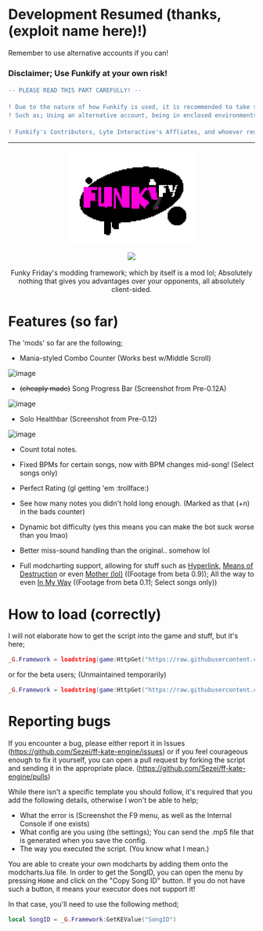 # Development Resumed (thanks, (exploit name here)!)
Remember to use alternative accounts if you can!

### Disclaimer; Use Funkify at your own risk!
```diff
-- PLEASE READ THIS PART CAREFULLY! --

! Due to the nature of how Funkify is used, it is recommended to take safety precautions to avoid a permanent account deletion of your Roblox account;
! Such as; Using an alternative account, being in enclosed environments (VIP server, for example), etc.

! Funkify's Contributors, Lyte Interactive's Affliates, and whoever redirected you here have no control over what happens next if you get caught.
```

----

<p align="center">
  <img src="https://github.com/Sezei/ff-kate-engine/blob/rewrite/funkify_1_xl.png?raw=true" />
</p>

<p align="center">
  <img src="https://img.shields.io/badge/latest%20version-0.13-7300a8?style=for-the-badge" />
</p>

<p align="center">
Funky Friday's modding framework; which by itself is a mod lol; Absolutely nothing that gives you advantages over your opponents, all absolutely client-sided.
</p>

# Features (so far)
The 'mods' so far are the following;
- Mania-styled Combo Counter (Works best w/Middle Scroll)

![image](https://user-images.githubusercontent.com/49373598/168380945-e086d9be-7d29-45dd-84f8-66db7b254d29.png)
- ~~(cheaply made)~~ Song Progress Bar (Screenshot from Pre-0.12A)

![image](https://user-images.githubusercontent.com/49373598/196227193-0fb07b42-8d33-470b-85d3-871a2dccedc8.png)
- Solo Healthbar (Screenshot from Pre-0.12)

![image](https://user-images.githubusercontent.com/49373598/169907335-2f8e8313-231c-4419-8a52-ad20eceb9e5b.png)
- Count total notes.

- Fixed BPMs for certain songs, now with BPM changes mid-song! (Select songs only)

- Perfect Rating (gl getting 'em :trollface:)

- See how many notes you didn't hold long enough. (Marked as that (+n) in the bads counter)

- Dynamic bot difficulty (yes this means you can make the bot suck worse than you lmao)

- Better miss-sound handling than the original.. somehow lol

- Full modcharting support, allowing for stuff such as [Hyperlink](https://www.youtube.com/watch?v=1AxvBATQDAQ), [Means of Destruction](https://www.youtube.com/watch?v=CSoFgLZSp_8) or even [Mother (lol)](https://www.youtube.com/watch?v=mGKn6BV_Zkc) ((Footage from beta 0.9)); All the way to even [In My Way](https://youtube.com/watch?v=OLHNoE3abtI&si=EnSIkaIECMiOmarE&t=68) ((Footage from beta 0.11; Select songs only))

# How to load (correctly)
I will not elaborate how to get the script into the game and stuff, but it's here;
```lua
_G.Framework = loadstring(game:HttpGet("https://raw.githubusercontent.com/Sezei/ff-kate-engine/rewrite/loader.lua",true))()
```

or for the beta users; (Unmaintained temporarily)
```lua
_G.Framework = loadstring(game:HttpGet("https://raw.githubusercontent.com/Sezei/ff-kate-engine/unstable/loader.lua",true))()
```

# Reporting bugs
If you encounter a bug, please either report it in Issues (https://github.com/Sezei/ff-kate-engine/issues) or if you feel courageous enough to fix it yourself, you can open a pull request by forking the script and sending it in the appropriate place. (https://github.com/Sezei/ff-kate-engine/pulls)

While there isn't a specific template you should follow, it's required that you add the following details, otherwise I won't be able to help;
- What the error is (Screenshot the F9 menu, as well as the Internal Console if one exists)
- What config are you using (the settings); You can send the .mp5 file that is generated when you save the config.
- The way you executed the script. (You know what I mean.)

You are able to create your own modcharts by adding them onto the modcharts.lua file.
In order to get the SongID, you can open the menu by pressing <kbd>Home</kbd> and click on the "Copy Song ID" button.
If you do not have such a button, it means your executor does not support it!

In that case, you'll need to use the following method;
```lua
local SongID = _G.Framework:GetKEValue("SongID")
```
